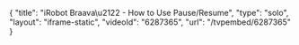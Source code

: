 {
    "title": "iRobot Braava\u2122 - How to Use Pause\/Resume",
    "type": "solo",
    "layout": "iframe-static",
    "videoId": "6287365",
    "url": "\/tvpembed\/6287365"
}